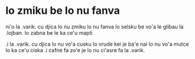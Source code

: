 lo zmiku be lo nu fanva
=======================

ni'o la .varik. cu djica lo nu zmiku lo nu fanva lo selsku be vo'a le glibau la .lojban. lo zabna be le ka ce'u mapti

.i la .varik. cu djica lo nu vo'a cusku lo vrude kei je ba'e nai lo nu vo'a mutce lo ka ce'u ciska  .i cafne fa zo'e je lo nu ci'asre fa la .varik.
